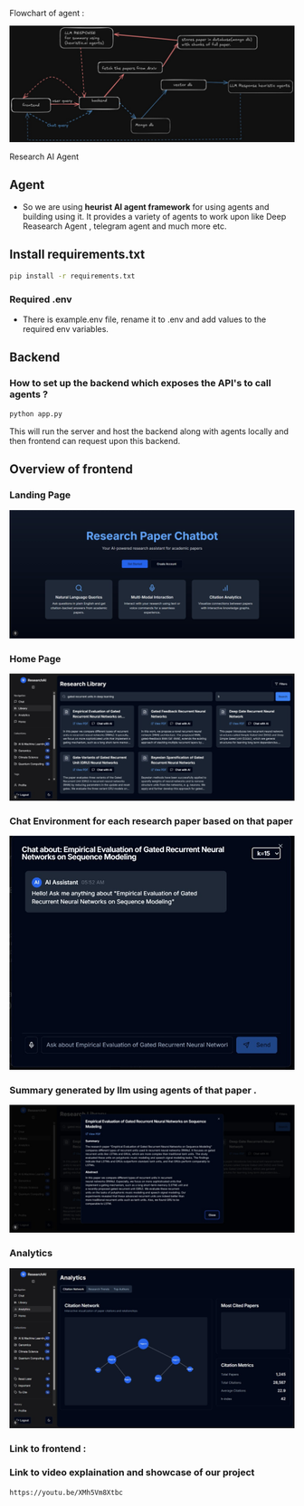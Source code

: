 Flowchart of agent :

![Flowchart of Agent](./images/flow.jpg)

Research AI Agent

## Agent
-   So we are using **heurist AI agent framework** for using agents and building using it. It provides a variety of agents to work upon like Deep Reasearch Agent , telegram agent and much more etc.

## Install requirements.txt
```bash
pip install -r requirements.txt
```

### Required .env
-   There is example.env file, rename it to .env and add values to the required env variables.

## Backend 

### How to set up the backend which exposes the API's to call agents ?
```bash
python app.py
```

This will run the server and host the backend along with agents locally and then frontend can request upon this backend.


## Overview of frontend 

### Landing Page
![Landing Page](./images/image.jpg)

### Home Page
![Home Page](./images/image2.jpg)

### Chat Environment for each research paper based on that paper
![Chat environment for each paper](./images/image3.jpg)

### Summary generated by llm using agents of that paper .
![Summary](./images/image4.jpg)


### Analytics
![Analytics](./images/image5.jpg)

### Link to frontend : 

### Link to video explaination and showcase of our project
``` bash
https://youtu.be/XMh5Vm8Xtbc
```